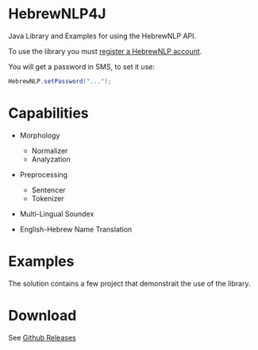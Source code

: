 # HebrewNLP4J
Java Library and Examples for using the HebrewNLP API.

To use the library you must [register a HebrewNLP account](http://hebrew-nlp.co.il/registration).

You will get a password in SMS, to set it use:
```java
HebrewNLP.setPassword("...");
```

# Capabilities 
- Morphology
	- Normalizer
	- Analyzation

- Preprocessing
	- Sentencer
	- Tokenizer
	
- Multi-Lingual Soundex

- English-Hebrew Name Translation

# Examples

The solution contains a few project that demonstrait the use of the library.

# Download 

See [Github Releases](https://github.com/HebrewNLP/HebrewNLP4J/releases)
